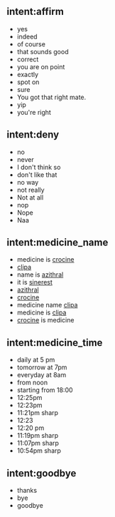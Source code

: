 ## intent:affirm
- yes
- indeed
- of course
- that sounds good
- correct
- you are on point
- exactly
- spot on
- sure
- You got that right mate.
- yip
- you're right

## intent:deny
- no
- never
- I don't think so
- don't like that
- no way
- not really
- Not at all
- nop
- Nope
- Naa

## intent:medicine_name
- medicine is [crocine](medicine_name)
- [clipa](medicine_name)
- name is [azithral](medicine_name)
- it is [sinerest](medicine_name)
- [azithral](medicine_name)
- [crocine](medicine_name)
- medicine name [clipa](medicine_name)
- medicine is [clipa](medicine_name)
- [crocine](medicine_name) is medicine

## intent:medicine_time
- daily at 5 pm
- tomorrow at 7pm
- everyday at 8am
- from noon
- starting from 18:00
- 12:25pm
- 12:23pm
- 11:21pm sharp
- 12:23
- 12:20 pm
- 11:19pm sharp
- 11:07pm sharp
- 10:54pm sharp

## intent:goodbye
- thanks
- bye
- goodbye
